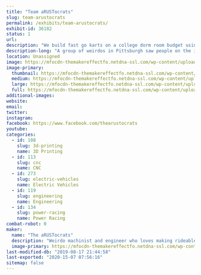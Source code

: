 ```yaml
---
title: "Team aRUSTocrats"
slug: team-arustocrats
permalink: /exhibits/team-arustocrats/
exhibit-id: 36182
status: 1
url: 
description: "We build fast go karts on a college dorm room budget using 3dprinting, spare parts, and found materials."
description-long: "A group of weirdos in Pittsburgh saw people on the internet racing undersized, extremely uncomfortable, and questionably-safe go karts and we said: \"Sounds like a great idea!\". Since 2014, The aRUSTocrats (Aristocrats from the RUST belt) have been building go karts to enter in the Power Racing Series. We've built the Batmobile (2014), the sCOOL Bus (2015), and the RAMbulance (2017-present) and have won both race weekend and season trophies."
location: Unassigned
image: https://mfocdn-themakereffectfo.netdna-ssl.com/wp-content/uploads/2019/08/thearustocrats.jpg
image-primary:
  thumbnail: https://mfocdn-themakereffectfo.netdna-ssl.com/wp-content/uploads/2019/08/thearustocrats-150x150.jpg
  medium: https://mfocdn-themakereffectfo.netdna-ssl.com/wp-content/uploads/2019/08/thearustocrats-300x169.jpg
  large: https://mfocdn-themakereffectfo.netdna-ssl.com/wp-content/uploads/2019/08/thearustocrats.jpg
  full: https://mfocdn-themakereffectfo.netdna-ssl.com/wp-content/uploads/2019/08/thearustocrats.jpg
additional-images:
website: 
email: 
twitter: 
instagram: 
facebook: https://www.facebook.com/thearustocrats
youtube: 
categories:
  - id: 108
    slug: 3d-printing
    name: 3D Printing
  - id: 113
    slug: cnc
    name: CNC
  - id: 273
    slug: electric-vehicles
    name: Electric Vehicles
  - id: 119
    slug: engineering
    name: Engineering
  - id: 134
    slug: power-racing
    name: Power Racing
combat-robot: 0
maker:
  name: "The aRUSTocrats"
  description: "Weirdo machinist and engineer who loves making rideable projects, like ebikes and gokarts, using digital design and fabrication."
  image-primary: https://mfocdn-themakereffectfo.netdna-ssl.com/wp-content/uploads/2019/08/profile-225x300.jpg
last-modified-db: "2019-08-17 21:44:58"
last-exported: "2020-15-07 07:56:16"
sitemap: false
---
```

